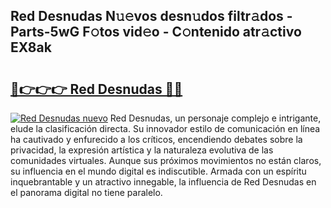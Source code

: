 ## Red Desnudas N𝚞𝚎vos desn𝚞dos filtr𝚊dos - Parts-5wG F𝚘tos vid𝚎o - C𝚘ntenido atr𝚊ctivo EX8ak

# <h2><a href="http://mb3liiu.tromn.icu/?c=Red+Desnudas">🔗👉👉👉 Red Desnudas 🔗🔗</a></h2>

[![Red Desnudas nuevo](https://i.imgur.com/pEAQMta.gif)](http://mb3liiu.tromn.icu/?c=Red+Desnudas)
Red Desnudas, un personaje complejo e intrigante, elude la clasificación directa. Su innovador estilo de comunicación en línea ha cautivado y enfurecido a los críticos, encendiendo debates sobre la privacidad, la expresión artística y la naturaleza evolutiva de las comunidades virtuales. Aunque sus próximos movimientos no están claros, su influencia en el mundo digital es indiscutible. Armada con un espíritu inquebrantable y un atractivo innegable, la influencia de Red Desnudas en el panorama digital no tiene paralelo.
